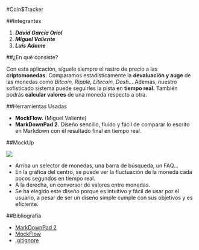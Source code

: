#Coin$Tracker


##Integrantes

1.	***David García Oriol***
2.	***Miguel Valiente***
3.	***Luís Adame***

##¿En qué consiste?

Con esta aplicación, síguele siempre el rastro de precio
a las **criptomonedas.** Comparamos estadísticamente la **devaluación y auge** de las
monedas como _Bitcoin, Ripple, Litecoin, Dash..._
Además, nuestro sofisticado sistema puede seguirles la pista en **tiempo real.**
También podrás **calcular valores** de una moneda respecto a otra.

##Herramientas Usadas

 - **MockFlow.**  (Miguel Valiente)
 - **MarkDownPad 2.**  Diseño sencillo, fluído y fácil de comparar lo escrito en Markdown con el resultado final en tiempo real.

##MockUp

![](https://media.discordapp.net/attachments/382291738728988675/434098719390957586/Main_Page.png?width=616&height=532)

 - Arriba un selector de monedas, una barra de búsqueda, un FAQ...
 - En la gráfica del centro, se puede ver la fluctuación de la moneda cada pocos segundos en tiempo real.
 - A la derecha, un conversor de valores entre monedas.
 - Se ha elegido este diseño porque es intuitivo y fácil de usar por el usuario, a pesar de ser un diseño simple cumple 
  con sus objetivos y es eficiente.
 
##Bibliografía
 -  [MarkDownPad 2](http://markdownpad.com/)
 -  [MockFlow](https://www.mockflow.com/)
 -  [.gitignore](http://aprendegit.com/tag/gitignore/)
